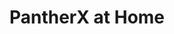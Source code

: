 ---
title: PantherX at Home
link: at Home
layout: topic
namespace: at-home
quicklinks:
  offset: 0
permalink: /at-home/
lang: en
---